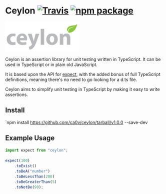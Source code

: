 # Ceylon [![Travis][build-badge]][build] [![npm package][npm-badge]][npm]

[build-badge]: https://img.shields.io/travis/ca0v/ceylon/master.svg?style=flat-square
[build]: https://travis-ci.org/ca0v/ceylon
[npm-badge]: https://img.shields.io/npm/v/ceylon.svg?style=flat-square
[npm]: https://www.npmjs.org/package/ceylon

<img src="https://raw.githubusercontent.com/ca0v/ceylon/master/logo.png" width="237" height="94" alt="Ceylon" />

Ceylon is an assertion library for unit testing written in TypeScript. It can be used in TypeScript or in plain old JavaScript.

It is based upon the API for [expect](https://github.com/mjackson/expect/), with the added bonus of full TypeScript definitions, meaning there's no need to go looking for a d.ts file.

Ceylon aims to simplify unit testing in TypeScript by making it easy to write assertions.

## Install

`npm install https://github.com/ca0v/ceylon/tarball/v1.0.0 --save-dev

## Example Usage

```typescript
import expect from "ceylon";

expect(100)
    .toExist()
    .toBeA("number")
    .toBeLessThan(200)
    .toBeGreaterThan(5)
    .toNotBe(90);
```

